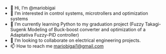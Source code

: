 - 👋 Hi, I’m @mariobigai
- 👀 I’m interested in control systems, microtrollers and optimization systems
- 🌱 I’m currently learning Python to my graduation project (Fuzzy Takagi-Sugenk Modeling of Buck-boost converter and optimization of a Adaptativa Fuzzy-PID controller)
- 💞️ I’m looking to collaborate on electrical engineering projects.
- 📫 How to reach me mariobigai1@gmail.com

<!---
mariobigai/mariobigai is a ✨ special ✨ repository because its `README.md` (this file) appears on your GitHub profile.
You can click the Preview link to take a look at your changes.
--->
